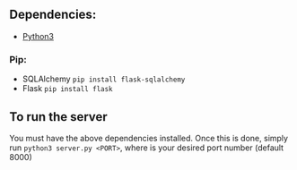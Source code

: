 ## Dependencies:

- [Python3](https://www.python.org/downloads/)

### Pip:

- SQLAlchemy `pip install flask-sqlalchemy`
- Flask `pip install flask`


## To run the server

You must have the above dependencies installed. Once this is done, simply run
`python3 server.py <PORT>`, where <PORT> is your desired port number (default 8000)

